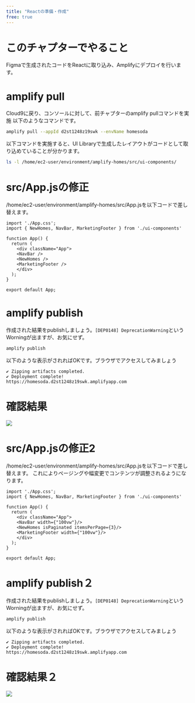 ```yaml
---
title: "Reactの準備・作成"
free: true
---
```

# このチャプターでやること

Figmaで生成されたコードをReactに取り込み、Amplifyにデプロイを行います。

# amplify pull
Cloud9に戻り、コンソールに対して、前チャプターのamplify pullコマンドを実施
以下のようなコマンドです。
``` sh
amplify pull --appId d2st1248z19swk --envName homesoda
```

以下コマンドを実施すると、UI Libraryで生成したレイアウトがコードとして取り込めていることが分かります。
``` sh
ls -l /home/ec2-user/environment/amplify-homes/src/ui-components/
```

# src/App.jsの修正

/home/ec2-user/environment/amplify-homes/src/App.jsを以下コードで差し替えます。
```
import './App.css';
import { NewHomes, NavBar, MarketingFooter } from './ui-components'

function App() {
  return (
    <div className="App">
    <NavBar />
    <NewHomes />
    <MarketingFooter />
    </div>
  );
}

export default App;
```


# amplify publish
作成された結果をpublishしましょう。`[DEP0148] DeprecationWarning`というWorningが出ますが、お気にせず。
```sh
amplify publish
```

以下のような表示がされればOKです。ブラウザでアクセスしてみましょう
```
✔ Zipping artifacts completed.
✔ Deployment complete!
https://homesoda.d2st1248z19swk.amplifyapp.com
```

# 確認結果
![](https://storage.googleapis.com/zenn-user-upload/28a5d28e5dec-20220227.png)


# src/App.jsの修正2

/home/ec2-user/environment/amplify-homes/src/App.jsを以下コードで差し替えます。
これによりページングや幅変更でコンテンツが調整されるようになります。
```
import './App.css';
import { NewHomes, NavBar, MarketingFooter } from './ui-components'

function App() {
  return (
    <div className="App">
    <NavBar width={"100vw"}/>
    <NewHomes isPaginated itemsPerPage={3}/>
    <MarketingFooter width={"100vw"}/>
    </div>
  );
}

export default App;
```


# amplify publish２
作成された結果をpublishしましょう。`[DEP0148] DeprecationWarning`というWorningが出ますが、お気にせず。
```sh
amplify publish
```

以下のような表示がされればOKです。ブラウザでアクセスしてみましょう
```
✔ Zipping artifacts completed.
✔ Deployment complete!
https://homesoda.d2st1248z19swk.amplifyapp.com
```

# 確認結果２
![](https://storage.googleapis.com/zenn-user-upload/67c121bbc71f-20220227.png)
